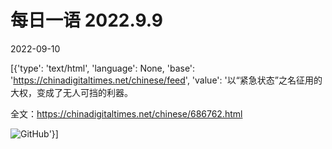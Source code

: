 # 每日一语 2022.9.9

2022-09-10

[{'type': 'text/html', 'language': None, 'base': 'https://chinadigitaltimes.net/chinese/feed', 'value': '以“紧急状态”之名征用的大权，变成了无人可挡的利器。

全文：https://chinadigitaltimes.net/chinese/686762.html

![GitHub](https://chinadigitaltimes.net/chinese/files/2022/09/image-1662769338231.png)'}]